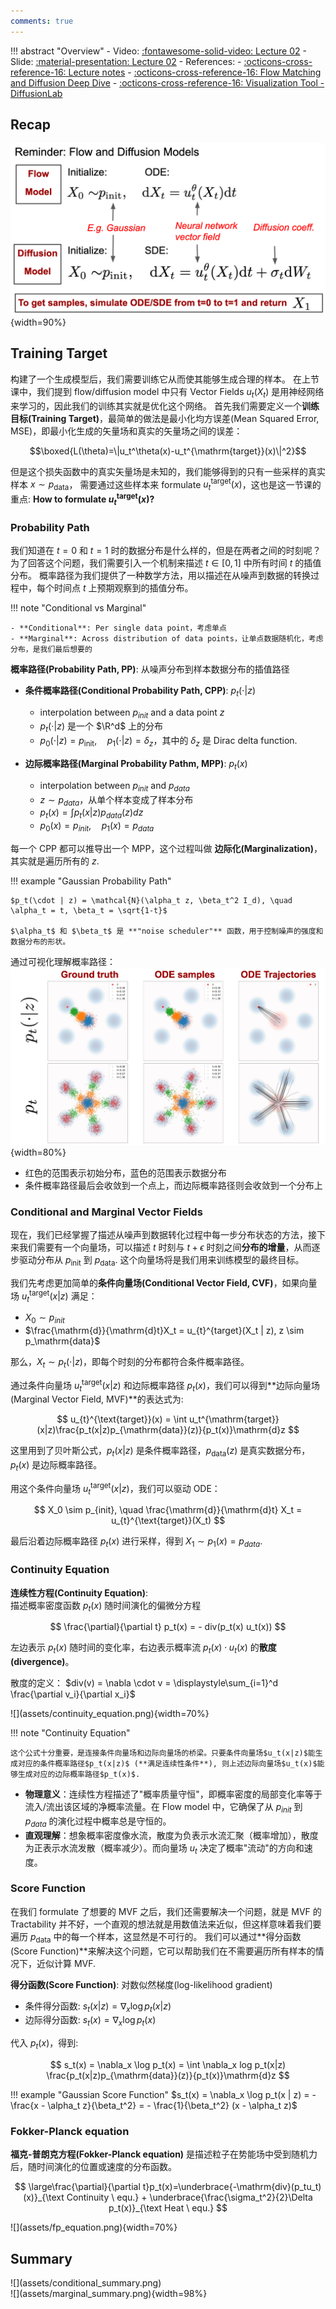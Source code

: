 ```yaml
---
comments: true
---
```


!!! abstract "Overview"
    - Video: [:fontawesome-solid-video: Lecture 02](https://www.youtube.com/watch?v=yFD-JSSG-D0)
    - Slide: [:material-presentation: Lecture 02](https://diffusion.csail.mit.edu/docs/slides_lecture_2.pdf)
    - References:
        - [:octicons-cross-reference-16: Lecture notes](https://diffusion.csail.mit.edu/docs/lecture-notes.pdf#page=12.10)
        - [:octicons-cross-reference-16: Flow Matching and Diffusion Deep Dive](https://medium.com/@hasfuraa/flow-matching-and-diffusion-deep-dive-b080f7782654)
        - [:octicons-cross-reference-16: Visualization Tool - DiffusionLab](https://alechelbling.com/DiffusionLab/)

## Recap

![recap](assets/recap.png){width=90%}

## Training Target

构建了一个生成模型后，我们需要训练它从而使其能够生成合理的样本。
在上节课中，我们提到 flow/diffusion model 中只有 Vector Fields $u_t(X_t)$ 是用神经网络来学习的，因此我们的训练其实就是优化这个网络。
首先我们需要定义一个**训练目标(Training Target)**，最简单的做法是最小化均方误差(Mean Squared Error, MSE)，即最小化生成的矢量场和真实的矢量场之间的误差：

$$\boxed{L(\theta)=\|u_t^\theta(x)-u_t^{\mathrm{target}}(x)\|^2}$$

但是这个损失函数中的真实矢量场是未知的，我们能够得到的只有一些采样的真实样本 $x \sim p_{\mathrm{data}}$，
需要通过这些样本来 formulate $u_t^{\mathrm{target}}(x)$，这也是这一节课的重点: **How to formulate $u_t^{\mathrm{target}}(x)$?**

### Probability Path

我们知道在 $t = 0$ 和 $t = 1$ 时的数据分布是什么样的，但是在两者之间的时刻呢？为了回答这个问题，我们需要引入一个机制来描述 $t \in [0, 1]$ 中所有时间 $t$ 的插值分布。
概率路径为我们提供了一种数学方法，用以描述在从噪声到数据的转换过程中，每个时间点 $t$ 上预期观察到的插值分布。

!!! note "Conditional vs Marginal"

    - **Conditional**: Per single data point，考虑单点
    - **Marginal**: Across distribution of data points，让单点数据随机化，考虑分布，是我们最后想要的

**概率路径(Probability Path, PP)**: 从噪声分布到样本数据分布的插值路径

- **条件概率路径(Conditional Probability Path, CPP)**: $p_t(\cdot | z)$
    - interpolation between $p_{init}$ and a data point $z$
    - $p_t(\cdot | z)$ 是一个 $\R^d$ 上的分布
    - $p_0(\cdot | z) = p_{\mathrm{init}}, \quad p_1(\cdot | z) = \delta_z$，其中的 $\delta_z$ 是 Dirac delta function.

- **边际概率路径(Marginal Probability Pathm, MPP)**: $p_t(x)$
    - interpolation between $p_{init}$ and $p_{data}$
    - $z \sim p_{data}$，从单个样本变成了样本分布
    - $p_t(x) = \int p_t(x | z) p_{data}(z) dz$
    - $p_0(x) = p_{init}, \quad p_1(x) = p_{data}$

每一个 CPP 都可以推导出一个 MPP，这个过程叫做 **边际化(Marginalization)**，其实就是遍历所有的 $z$.

!!! example "Gaussian Probability Path"

    $p_t(\cdot | z) = \mathcal{N}(\alpha_t z, \beta_t^2 I_d), \quad \alpha_t = t, \beta_t = \sqrt{1-t}$

    $\alpha_t$ 和 $\beta_t$ 是 **"noise scheduler"** 函数，用于控制噪声的强度和数据分布的形状。

通过可视化理解概率路径：
![](assets/probability_path_vis.png){width=80%}

- 红色的范围表示初始分布，蓝色的范围表示数据分布
- 条件概率路径最后会收敛到一个点上，而边际概率路径则会收敛到一个分布上

### Conditional and Marginal Vector Fields

现在，我们已经掌握了描述从噪声到数据转化过程中每一步分布状态的方法，接下来我们需要有一个向量场，可以描述 $t$ 时刻与 $t + \epsilon$ 时刻之间**分布的增量**，从而逐步驱动分布从 $p_\mathrm{init}$ 到 $p_\mathrm{data}$.
这个向量场将是我们用来训练模型的最终目标。

我们先考虑更加简单的**条件向量场(Conditional Vector Field, CVF)**，如果向量场 $u_{t}^{\text{target}}(x | z)$ 满足：

- $X_0 \sim p_{init}$
- $\frac{\mathrm{d}}{\mathrm{d}t}X_t = u_{t}^{target}(X_t | z), z \sim p_\mathrm{data}$

那么，$X_t \sim p_{t}(\cdot | z)$，即每个时刻的分布都符合条件概率路径。

通过条件向量场 $u_{t}^{\text{target}}(x | z)$ 和边际概率路径 $p_t(x)$，我们可以得到**边际向量场(Marginal Vector Field, MVF)**的表达式为:

$$
u_{t}^{\text{target}}(x) = \int u_t^{\mathrm{target}}(x|z)\frac{p_t(x|z)p_{\mathrm{data}}(z)}{p_t(x)}\mathrm{d}z
$$

这里用到了贝叶斯公式，$p_t(x|z)$ 是条件概率路径，$p_{\mathrm{data}}(z)$ 是真实数据分布，$p_t(x)$ 是边际概率路径。

用这个条件向量场 $u_{t}^{\text{target}}(x | z)$，我们可以驱动 ODE：

$$
X_0 \sim p_{init}, \quad \frac{\mathrm{d}}{\mathrm{d}t} X_t = u_{t}^{\text{target}}(X_t)
$$

最后沿着边际概率路径 $p_t(x)$ 进行采样，得到 $X_1 \sim p_1(x) = p_{data}$.

### Continuity Equation

<div class="grid" markdown>
<div markdown>

**连续性方程(Continuity Equation)**: <br>描述概率密度函数 $p_t(x)$ 随时间演化的偏微分方程

$$
\frac{\partial}{\partial t} p_t(x) = - div(p_t(x) u_t(x))
$$

左边表示 $p_t(x)$ 随时间的变化率，右边表示概率流 $p_t(x) \cdot u_t(x)$ 的**散度(divergence)**。

散度的定义： $div(v) = \nabla \cdot v = \displaystyle\sum_{i=1}^d \frac{\partial v_i}{\partial x_i}$

</div>

<div markdown>
![](assets/continuity_equation.png){width=70%}

</div>
</div>

!!! note "Continuity Equation"

    这个公式十分重要，是连接条件向量场和边际向量场的桥梁。只要条件向量场$u_t(x|z)$能生成对应的条件概率路径$p_t(x|z)$ (**满足连续性条件**), 则上述边际向量场$u_t(x)$能够生成对应的边际概率路径$p_t(x)$.

- **物理意义**：连续性方程描述了"概率质量守恒"，即概率密度的局部变化率等于流入/流出该区域的净概率流量。在 Flow model 中，它确保了从 $p_{init}$ 到 $p_{data}$ 的演化过程中概率总是守恒的。
- **直观理解**：想象概率密度像水流，散度为负表示水流汇聚（概率增加），散度为正表示水流发散（概率减少）。而向量场 $u_t$ 决定了概率"流动"的方向和速度。

### Score Function

在我们 formulate 了想要的 MVF 之后，我们还需要解决一个问题，就是 MVF 的 Tractability 并不好，一个直观的想法就是用数值法来近似，但这样意味着我们要遍历 $p_\mathrm{data}$ 中的每一个样本，这显然是不可行的。
我们可以通过**得分函数(Score Function)**来解决这个问题，它可以帮助我们在不需要遍历所有样本的情况下，近似计算 MVF.

**得分函数(Score Function)**: 对数似然梯度(log-likelihood gradient)

- 条件得分函数: $s_t(x|z) = \nabla_x \log p_t(x|z)$
- 边际得分函数: $s_t(x) = \nabla_x \log p_t(x)$

代入 $p_t(x)$，得到:

$$
s_t(x) = \nabla_x \log p_t(x) = \int \nabla_x log p_t(x|z) \frac{p_t(x|z)p_{\mathrm{data}}(z)}{p_t(x)}\mathrm{d}z
$$

!!! example "Gaussian Score Function"
    $s_t(x) = \nabla_x \log p_t(x | z) = - \frac{x - \alpha_t z}{\beta_t^2} = - \frac{1}{\beta_t^2} (x - \alpha_t z)$



### Fokker-Planck equation

<div class="grid" markdown>
<div markdown>

**福克-普朗克方程(Fokker-Planck equation)** 是描述粒子在势能场中受到随机力后，随时间演化的位置或速度的分布函数。

$$
\large\frac{\partial}{\partial t}p_t(x)=\underbrace{-\mathrm{div}(p_tu_t)(x)}_{\text Continuity \ equ.} + \underbrace{\frac{\sigma_t^2}{2}\Delta p_t(x)}_{\text Heat \ equ.}
$$

</div>

<div markdown>
![](assets/fp_equation.png){width=70%}

</div>
</div>


## Summary

<div class="grid" markdown>
<div markdown>
![](assets/conditional_summary.png)
</div>

<div markdown>
![](assets/marginal_summary.png){width=98%}
</div>
</div>
